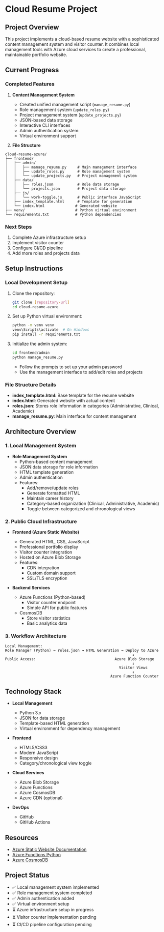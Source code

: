 # Cloud Resume Project

## Project Overview
This project implements a cloud-based resume website with a sophisticated content management system and visitor counter. It combines local management tools with Azure cloud services to create a professional, maintainable portfolio website.

## Current Progress
### Completed Features
1. **Content Management System**
   - Created unified management script (`manage_resume.py`)
   - Role management system (`update_roles.py`)
   - Project management system (`update_projects.py`)
   - JSON-based data storage
   - Interactive CLI interfaces
   - Admin authentication system
   - Virtual environment support

2. **File Structure**
```
cloud-resume-azure/
├── frontend/
│   ├── admin/
│   │   ├── manage_resume.py     # Main management interface
│   │   ├── update_roles.py      # Role management system
│   │   └── update_projects.py   # Project management system
│   ├── data/
│   │   ├── roles.json           # Role data storage
│   │   └── projects.json        # Project data storage
│   ├── js/
│   │   └── work-toggle.js       # Public interface JavaScript
│   ├── index_template.html      # Template for generation
│   └── index.html              # Generated website
├── venv/                       # Python virtual environment
└── requirements.txt            # Python dependencies
```

### Next Steps
1. Complete Azure infrastructure setup
2. Implement visitor counter
3. Configure CI/CD pipeline
4. Add more roles and projects data

## Setup Instructions

### Local Development Setup
1. Clone the repository:
   ```bash
   git clone [repository-url]
   cd cloud-resume-azure
   ```

2. Set up Python virtual environment:
   ```bash
   python -m venv venv
   venv\Scripts\activate  # On Windows
   pip install -r requirements.txt
   ```

3. Initialize the admin system:
   ```bash
   cd frontend/admin
   python manage_resume.py
   ```
   - Follow the prompts to set up your admin password
   - Use the management interface to add/edit roles and projects

### File Structure Details
- **index_template.html**: Base template for the resume website
- **index.html**: Generated website with actual content
- **roles.json**: Stores role information in categories (Administrative, Clinical, Academic)
- **manage_resume.py**: Main interface for content management

## Architecture Overview

### 1. Local Management System
- **Role Management System**
  - Python-based content management
  - JSON data storage for role information
  - HTML template generation
  - Admin authentication
  - Features:
    * Add/remove/update roles
    * Generate formatted HTML
    * Maintain career history
    * Category-based organization (Clinical, Administrative, Academic)
    * Toggle between categorized and chronological views

### 2. Public Cloud Infrastructure
- **Frontend (Azure Static Website)**
  - Generated HTML, CSS, JavaScript
  - Professional portfolio display
  - Visitor counter integration
  - Hosted on Azure Blob Storage
  - Features:
    * CDN integration
    * Custom domain support
    * SSL/TLS encryption

- **Backend Services**
  - Azure Functions (Python-based)
    * Visitor counter endpoint
    * Simple API for public features
  - CosmosDB
    * Store visitor statistics
    * Basic analytics data

### 3. Workflow Architecture
```
Local Management:
Role Manager (Python) → roles.json → HTML Generation → Deploy to Azure
                                                          ↓
Public Access:                                    Azure Blob Storage
                                                          ↓
                                                    Visitor Views
                                                          ↓
                                                Azure Function Counter
```

## Technology Stack
- **Local Management**
  - Python 3.x
  - JSON for data storage
  - Template-based HTML generation
  - Virtual environment for dependency management

- **Frontend**
  - HTML5/CSS3
  - Modern JavaScript
  - Responsive design
  - Category/chronological view toggle

- **Cloud Services**
  - Azure Blob Storage
  - Azure Functions
  - Azure CosmosDB
  - Azure CDN (optional)

- **DevOps**
  - GitHub
  - GitHub Actions

## Resources
- [Azure Static Website Documentation](https://docs.microsoft.com/en-us/azure/storage/blobs/storage-blob-static-website)
- [Azure Functions Python](https://docs.microsoft.com/en-us/azure/azure-functions/functions-reference-python)
- [Azure CosmosDB](https://docs.microsoft.com/en-us/azure/cosmos-db/)

## Project Status
- ✅ Local management system implemented
- ✅ Role management system completed
- ✅ Admin authentication added
- ✅ Virtual environment setup
- ⏳ Azure infrastructure setup in progress
- ⏳ Visitor counter implementation pending
- ⏳ CI/CD pipeline configuration pending
